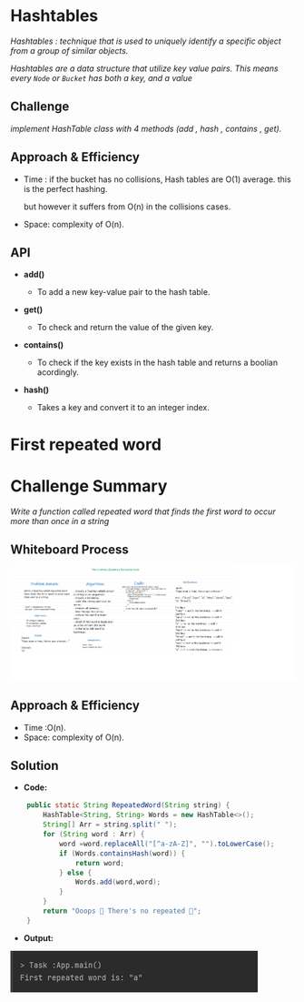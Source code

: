 # Hashtables
*Hashtables : technique that is used to uniquely identify a specific object from a group of similar objects.*

*Hashtables are a data structure that utilize key value pairs. This means every `Node` or `Bucket` has both a key, and a value*


## Challenge
*implement HashTable class with 4 methods (add , hash , contains , get).*

## Approach & Efficiency
* Time : if the bucket has no collisions, Hash tables are O(1) average. this is the perfect hashing.

  but however it suffers from O(n) in the collisions cases.

* Space: complexity of O(n).

## API
* **add()**
    * To add a new key-value pair to the hash table.

* **get()**
    * To check and return the value of the given key.

* **contains()**
    * To check if the key exists in the hash table and returns a boolian acordingly.

* **hash()**
    * Takes a key and convert it to an integer index.


# **First repeated word**
# Challenge Summary
*Write a function called repeated word that finds the first word to occur more than once in a string*

## Whiteboard Process
![](image/RepeatedWhiteboard.png)

## Approach & Efficiency
   * Time :O(n).
   * Space: complexity of O(n).

## Solution

* **Code:**

```java
    public static String RepeatedWord(String string) {
        HashTable<String, String> Words = new HashTable<>();
        String[] Arr = string.split(" ");
        for (String word : Arr) {
            word =word.replaceAll("[^a-zA-Z]", "").toLowerCase();
            if (Words.containsHash(word)) {
                return word;
            } else {
                Words.add(word,word);
            }
        }
        return "Ooops 🤯 There's no repeated 🎉";
    }
```

* **Output:**

![](image/outputRepeated.png)